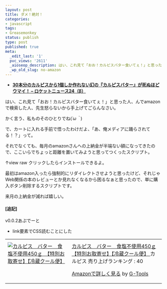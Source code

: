 ```yaml
---
layout: post
title: ダメ！絶対！
categories:
- javascript
tags:
- Greasemonkey
status: publish
type: post
published: true
meta:
  _edit_last: '1'
  pvc_views: '2611'
  _aioseop_description: はい、これ見て「おお！カルピスバター食いてぇ！」と思った人、んでamazonで検索した人、先生怒らないから手上げてごらんなさい。
  _wp_old_slug: no-amazon
---
```

<ul>
	<li><strong><a href="http://rocketnews24.com/?p=74595">30本分のカルピスから1個しか作れない幻の『カルピスバター』が死ぬほどウマイ！ – ロケットニュース24（β）</a></strong></li>
</ul>
はい、これ見て「おお！カルピスバター食いてぇ！」と思った人、んでamazonで検索した人、先生怒らないから手上げてごらんなさい。

<!--more-->

かく言う、私ものそのひとりでね(*´ω｀*)

で、カートに入れる手前で悟ったわけだよ、「あ、俺メディアに踊らされてる！？」って。

それでなくても、毎月のamazonさんへの上納金が半端ない額になってきたので、ここいらでちょっと距離を置いてみようと思ってつくったスクリプト。

<script src="https://gist.github.com/833725.js?file=dda.user.js"></script>

↑view raw クリックしたらインストールできるよ。

最初はamazon入ったら強制的にリダイレクトさせようと思ったけど、それじゃWeb関係の本のレビューとか見れなくなるから困るなぁと思ったので、単に購入ボタン削除するスクリプトです。

来月の上納金が減れば嬉しい。
<h4>[追記]</h4>
v0.0.2あぷでーと
<ul>
	<li>link要素でCSS読むことにした</li>
</ul>
<table border="0" cellpadding="5">
<tbody>
<tr>
<td colspan="2"><img style="border: none;" src="http://www.assoc-amazon.jp/e/ir?t=warikiru-22&amp;l=ur2&amp;o=9" alt="" width="1" height="1" /></td>
</tr>
<tr>
<td valign="top"><a href="http://www.amazon.co.jp/%E3%82%AB%E3%83%AB%E3%83%94%E3%82%B9-%E3%82%AB%E3%83%AB%E3%83%94%E3%82%B9-%E3%83%90%E3%82%BF%E3%83%BC-%E9%A3%9F%E5%A1%A9%E4%B8%8D%E4%BD%BF%E7%94%A8450%EF%BD%87-%E3%80%90%E7%89%B9%E5%88%A5%E3%81%8A%E5%8F%96%E5%AF%84%E3%81%9B%E3%80%91%E3%80%90%E5%86%B7%E8%94%B5%E3%82%AF%E3%83%BC%E3%83%AB%E4%BE%BF%E3%80%91/dp/B004ER9Y2A%3FSubscriptionId%3D15SMZCTB9V8NGR2TW082%26tag%3Dwarikiru-22%26linkCode%3Dxm2%26camp%3D2025%26creative%3D165953%26creativeASIN%3DB004ER9Y2A" target="_blank"><img src="http://ecx.images-amazon.com/images/I/317PVty3dvL._SL160_.jpg" border="0" alt="カルピス　バター　食塩不使用450ｇ　【特別お取寄せ】【冷蔵クール便】" /></a></td>
<td valign="top"><a href="http://www.amazon.co.jp/%E3%82%AB%E3%83%AB%E3%83%94%E3%82%B9-%E3%82%AB%E3%83%AB%E3%83%94%E3%82%B9-%E3%83%90%E3%82%BF%E3%83%BC-%E9%A3%9F%E5%A1%A9%E4%B8%8D%E4%BD%BF%E7%94%A8450%EF%BD%87-%E3%80%90%E7%89%B9%E5%88%A5%E3%81%8A%E5%8F%96%E5%AF%84%E3%81%9B%E3%80%91%E3%80%90%E5%86%B7%E8%94%B5%E3%82%AF%E3%83%BC%E3%83%AB%E4%BE%BF%E3%80%91/dp/B004ER9Y2A%3FSubscriptionId%3D15SMZCTB9V8NGR2TW082%26tag%3Dwarikiru-22%26linkCode%3Dxm2%26camp%3D2025%26creative%3D165953%26creativeASIN%3DB004ER9Y2A" target="_blank">カルピス　バター　食塩不使用450ｇ
【特別お取寄せ】【冷蔵クール便】
</a>
<span> カルピス
売り上げランキング : 40</span>

<span><a href="http://www.amazon.co.jp/%E3%82%AB%E3%83%AB%E3%83%94%E3%82%B9-%E3%82%AB%E3%83%AB%E3%83%94%E3%82%B9-%E3%83%90%E3%82%BF%E3%83%BC-%E9%A3%9F%E5%A1%A9%E4%B8%8D%E4%BD%BF%E7%94%A8450%EF%BD%87-%E3%80%90%E7%89%B9%E5%88%A5%E3%81%8A%E5%8F%96%E5%AF%84%E3%81%9B%E3%80%91%E3%80%90%E5%86%B7%E8%94%B5%E3%82%AF%E3%83%BC%E3%83%AB%E4%BE%BF%E3%80%91/dp/B004ER9Y2A%3FSubscriptionId%3D15SMZCTB9V8NGR2TW082%26tag%3Dwarikiru-22%26linkCode%3Dxm2%26camp%3D2025%26creative%3D165953%26creativeASIN%3DB004ER9Y2A" target="_blank">Amazonで詳しく見る</a></span><span> by <a href="http://www.goodpic.com/mt/aws/index.html">G-Tools</a></span></td>
</tr>
</tbody>
</table>
